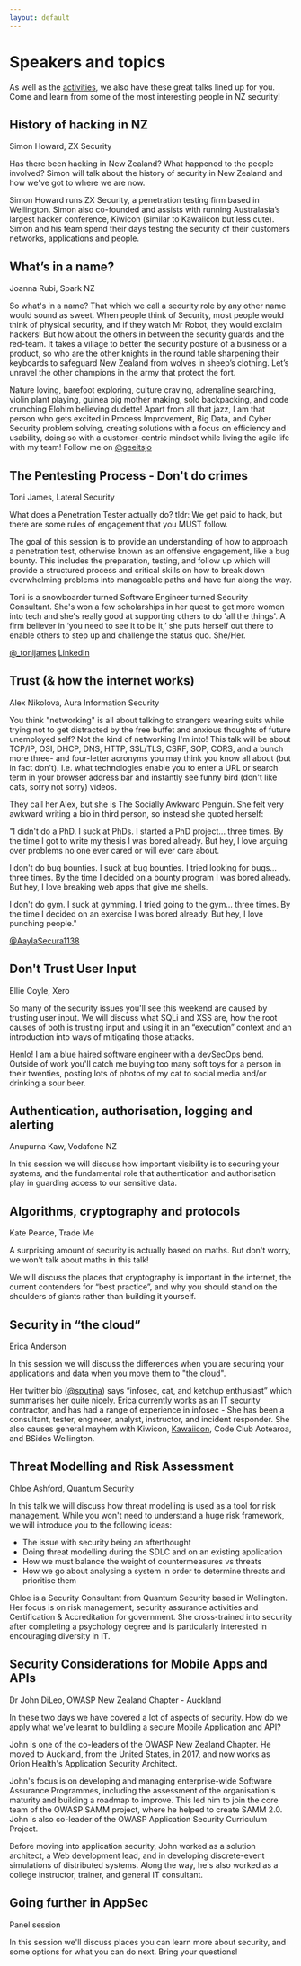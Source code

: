 ```yaml
---
layout: default
---
```


# Speakers and topics

As well as the [activities](activities), we also have these great talks lined up for you. Come and learn from some of the most interesting people in NZ security!

## History of hacking in NZ
Simon Howard, ZX Security

Has there been hacking in New Zealand? What happened to the people involved? Simon will talk about the history of security in New Zealand and how we've got to where we are now.

Simon Howard runs ZX Security, a penetration testing firm based in Wellington. Simon also co-founded and assists with running Australasia’s largest hacker conference, Kiwicon (similar to Kawaiicon but less cute). Simon and his team spend their days testing the security of their customers networks, applications and people.

## What’s in a name?
Joanna Rubi, Spark NZ

So what's in a name? That which we call a security role by any other name would sound as sweet. When people think of Security, most people would think of physical security, and if they watch Mr Robot, they would exclaim hackers! But how about the others in between the security guards and the red-team. It takes a village to better the security posture of a business or a product, so who are the other knights in the round table sharpening their keyboards to safeguard New Zealand from wolves in sheep’s clothing. Let’s unravel the other champions in the army that protect the fort.

Nature loving, barefoot exploring, culture craving, adrenaline searching, violin plant playing, guinea pig mother making, solo backpacking, and code crunching Elohim believing dudette! Apart from all that jazz, I am that person who gets excited in Process Improvement, Big Data, and Cyber Security problem solving, creating solutions with a focus on efficiency and usability, doing so with a customer-centric mindset while living the agile life with my team! Follow me on [@geeitsjo](http://twitter.com/geeitsjo)

## The Pentesting Process - Don't do crimes
Toni James, Lateral Security

What does a Penetration Tester actually do? tldr: We get paid to hack, but there are some rules of engagement that you MUST follow.

The goal of this session is to provide an understanding of how to approach a penetration test, otherwise known as an offensive engagement, like a bug bounty. This includes the preparation, testing, and follow up which will  provide a structured process and critical skills on how to break down overwhelming problems into manageable paths and have fun along the way.

Toni is a snowboarder turned Software Engineer turned Security
Consultant. She's won a few scholarships in her quest to get more women into tech and she's really good at supporting others to do 'all the things'. A firm believer in ‘you need to see it to be it,’ she puts herself out there to enable others to step up and challenge the status quo. She/Her.

[@_tonijames](https://twitter.com/_tonijames) 
[LinkedIn](https://nz.linkedin.com/in/tonimariejames)

## Trust (& how the internet works)
Alex Nikolova, Aura Information Security

You think "networking" is all about talking to strangers wearing suits while trying not to get distracted by the free buffet and anxious thoughts of future unemployed self? Not the kind of networking I'm into! This talk will be about TCP/IP, OSI, DHCP, DNS, HTTP, SSL/TLS, CSRF, SOP, CORS, and a bunch more three- and four-letter acronyms you may think you know all about (but in fact don't). I.e. what technologies enable you to enter a URL or search term in your browser address bar and instantly see funny bird (don't like cats, sorry not sorry) videos.

They call her Alex, but she is The Socially Awkward Penguin. She felt very awkward writing a bio in third person, so instead she quoted herself:

"I didn't do a PhD. I suck at PhDs. I started a PhD project... three times. By the time I got to write my thesis I was bored already. But hey, I love arguing over problems no one ever cared or will ever care about.

I don't do bug bounties. I suck at bug bounties. I tried looking for bugs... three times. By the time I decided on a bounty program I was bored already. But hey, I love breaking web apps that give me shells.

I don't do gym. I suck at gymming. I tried going to the gym... three times. By the time I decided on an exercise I was bored already. But hey, I love punching people."

[@AaylaSecura1138](http://twitter.com/AaylaSecura1138)

## Don't Trust User Input
Ellie Coyle, Xero

So many of the security issues you'll see this weekend are caused by trusting user input. We will discuss what SQLi and XSS are, how the root causes of both is trusting input and using it in an “execution” context and an introduction into ways of mitigating those attacks.

Henlo! I am a blue haired software engineer with a devSecOps bend. Outside of work you'll catch me buying too many soft toys for a person in their twenties, posting lots of photos of my cat to social media and/or drinking a sour beer.

## Authentication, authorisation, logging and alerting
Anupurna Kaw, Vodafone NZ

In this session we will discuss how important visibility is to securing your systems, and the fundamental role that authentication and authorisation play in guarding access to our sensitive data.

## Algorithms, cryptography and protocols
Kate Pearce, Trade Me

A surprising amount of security is actually based on maths. But don't worry, we won't talk about maths in this talk!

We will discuss the places that cryptography is important in the internet, the current contenders for “best practice”, and why you should stand on the shoulders of giants rather than building it yourself.


## Security in “the cloud”
Erica Anderson

In this session we will discuss the differences when you are securing your applications and data when you move them to "the cloud".

Her twitter bio ([@sputina](http://twitter.com/sputina)) says “infosec, cat, and ketchup enthusiast” which summarises her quite nicely. Erica currently works as an IT security contractor, and has had a range of experience in infosec - She has been a consultant, tester, engineer, analyst, instructor, and incident responder. She also causes general mayhem with Kiwicon, [Kawaiicon](https://kawaiicon.org), Code Club Aotearoa, and BSides Wellington.

## Threat Modelling and Risk Assessment
Chloe Ashford, Quantum Security

In this talk we will discuss how threat modelling is used as a tool for risk management. While you won't need to understand  a huge risk framework, we will introduce you to the following ideas:

- The issue with security being an afterthought
- Doing threat modelling during the SDLC and on an existing application
- How we must balance the weight of countermeasures vs threats
- How we go about analysing a system in order to determine threats and prioritise them

Chloe is a Security Consultant from Quantum Security based in Wellington. Her focus is on risk management, security assurance activities and Certification & Accreditation for government. She cross-trained into security after completing a psychology degree and is particularly interested in encouraging diversity in IT.

## Security Considerations for Mobile Apps and APIs
Dr John DiLeo, OWASP New Zealand Chapter - Auckland

In these two days we have covered a lot of aspects of security. How do we apply what we've learnt to buildling a secure Mobile Application and API?

John is one of the co-leaders of the OWASP New Zealand Chapter. He moved to Auckland, from the United States, in 2017, and now works as Orion Health's Application Security Architect. 

John's focus is on developing and managing enterprise-wide Software Assurance Programmes, including the assessment of the organisation's maturity and building a roadmap to improve. This led him to join the core team of the OWASP SAMM project, where he helped to create SAMM 2.0. John is also co-leader of the OWASP Application Security Curriculum Project.

Before moving into application security, John worked as a solution architect, a Web development lead, and in developing discrete-event simulations of distributed systems. Along the way, he's also worked as a college instructor, trainer, and general IT consultant.

## Going further in AppSec
Panel session

In this session we'll discuss places you can learn more about security, and some options for what you can do next. Bring your questions!